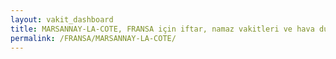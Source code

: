 ```yaml
---
layout: vakit_dashboard
title: MARSANNAY-LA-COTE, FRANSA için iftar, namaz vakitleri ve hava durumu - ilçe/eyalet seç
permalink: /FRANSA/MARSANNAY-LA-COTE/
---
```


<script type="text/javascript">
  var GLOBAL_COUNTRY = 'FRANSA';
  var GLOBAL_CITY = 'MARSANNAY-LA-COTE';
  var GLOBAL_STATE = '';
  var lat = 72;
  var lon = 21;
</script>
